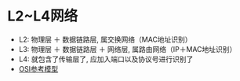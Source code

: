 # L2~L4网络
- L2: 物理层 ＋ 数据链路层, 属交换网络（MAC地址识别） 
- L3: 物理层 ＋ 数据链路层 ＋ 网络层, 属路由网络（IP＋MAC地址识别）
- L4: 就包含了传输层了, 应加入端口以及协议号进行识别了
- [OSI参考模型](http://baike.baidu.com/link?url=3rLRQ-0KFNgz381PFGnxU9O4rmPgDBsK0Z-IFmzhYBkvqKiUSVDTJ4cKgsQmociSB3rh54WwejsKyaUCIjdCZkDEYR93Av-hMB796SlkWMEOZwDZyjRWm6ygOY8PfikF)
